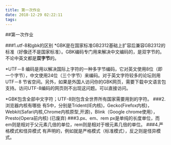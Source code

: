 ```yaml
---
title: 第一次作业
date: 2018-12-29 02:22:11
tags:
---
```


##第一次作业

###1.utf-8和gbk的区别
*GBK是在国家标准GB2312基础上扩容后兼容GB2312的标准（好像还不是国家标准）。GBK编码专门用来解决中文编码的，是双字节的。不论中英文都是**双字节**的。

*UTF－8 编码是用以解决国际上字符的一种多字节编码，它对英文使用8位（即一个字节），中文使用24位（三个字节）来编码。对于英文字符较多的论坛则用UTF－8 节省空间。另外，如果是外国人访问你的GBK网页，需要下载中文语言包支持。访问UTF-8编码的网页则不出现这问题。可以直接访问。

*GBK包含全部中文字符；UTF-8则包含全世界所有国家需要用到的字符。
###2.浏览器内核有哪些
有5中，分别是Trident(IE内核)，Gecko(Firefox内核)，Webkit(Safari内核,Chrome内核原型,开源)，Blink（Google chrome使用），Presto(Opera前内核) (已废弃)
###3.px、em、rem
px是单纯的长度单位，而em则是相对于父元素几倍的单位，rem则是相对于根元素几倍的单位。
###4.严格模式和怪异模式
有声明的，例如<!doctype html>就是严格模式（标准模式），反之则是怪异模式。